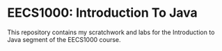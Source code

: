 # EECS1000: Introduction To Java
This repository contains my scratchwork and labs for the Introduction to Java segment of the EECS1000 course.
